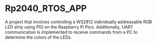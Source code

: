 # Rp2040_RTOS_APP
A project that involves controlling a WS2812 individually addressable RGB LED strip using PIO on the Raspberry Pi Pico. Additionally, UART communication is implemented to receive commands from a PC to determine the colors of the LEDs.
